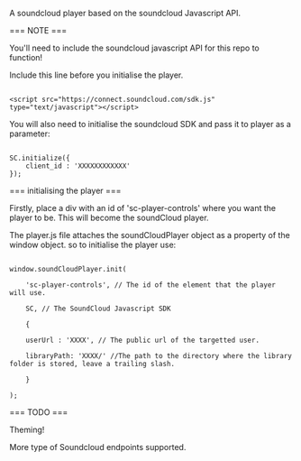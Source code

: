 A soundcloud player based on the soundcloud Javascript API. 

=== NOTE ===

You'll need to include the soundcloud javascript API for this repo to function!

Include this line before you initialise the player.

<code>
&lt;script src="https://connect.soundcloud.com/sdk.js" type="text/javascript"&gt;&lt;/script&gt; 
</code>

You will also need to initialise the soundcloud SDK and pass it to player as a parameter:

<code>
SC.initialize({
    client_id : 'XXXXXXXXXXXX'
});
</code>

=== initialising the player ===

Firstly, place a div with an id of 'sc-player-controls' where you want the player to be. This will become the soundCloud player.

The player.js file attaches the soundCloudPlayer object as a property of the window object. so to initialise the player use:

<code>
window.soundCloudPlayer.init(<br />
    'sc-player-controls', // The id of the element that the player will use.<br />
    SC, // The SoundCloud Javascript SDK<br />
    {<br />
	userUrl : 'XXXX', // The public url of the targetted user.<br />
	libraryPath: 'XXXX/' //The path to the directory where the library folder is stored, leave a trailing slash.<br />
    } <br />
);
</code>

=== TODO ===

Theming! 

More type of Soundcloud endpoints supported.
